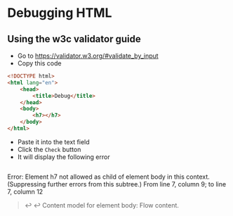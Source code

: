 # Debugging HTML

## Using the w3c validator guide

* Go to https://validator.w3.org/#validate_by_input
* Copy this code
```html
<!DOCTYPE html>
<html lang="en">
    <head>
        <title>Debug</title>
    </head>
    <body>
        <h7></h7>
    </body>
</html>
```

* Paste it into the text field
* Click the `Check` button
* It will display the following error
  ```
Error: Element h7 not allowed as child of element body in this context. (Suppressing further errors from this subtree.)
From line 7, column 9; to line 7, column 12
>↩        <h7></h7>↩
Content model for element body:
Flow content.
  ```